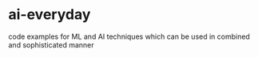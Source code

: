 # ai-everyday
code examples for ML and AI techniques which can be used in combined and sophisticated manner  
